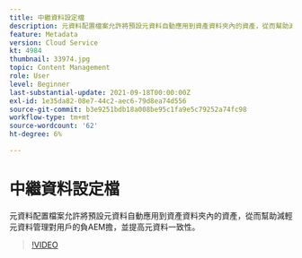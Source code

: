 ```yaml
---
title: 中繼資料設定檔
description: 元資料配置檔案允許將預設元資料自動應用到資產資料夾內的資產，從而幫助減輕元資料管理對用戶的負AEM擔，並提高元資料一致性。
feature: Metadata
version: Cloud Service
kt: 4984
thumbnail: 33974.jpg
topic: Content Management
role: User
level: Beginner
last-substantial-update: 2021-09-18T00:00:00Z
exl-id: 1e35da82-08e7-44c2-aec6-79d8ea74d556
source-git-commit: b3e9251bdb18a008be95c1fa9e5c79252a74fc98
workflow-type: tm+mt
source-wordcount: '62'
ht-degree: 6%

---
```


# 中繼資料設定檔

元資料配置檔案允許將預設元資料自動應用到資產資料夾內的資產，從而幫助減輕元資料管理對用戶的負AEM擔，並提高元資料一致性。

>[!VIDEO](https://video.tv.adobe.com/v/33974?quality=12&learn=on)
